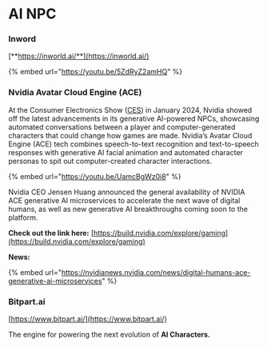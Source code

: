 # AI NPC

### Inword

[**https://inworld.ai/**](https://inworld.ai/)

{% embed url="https://youtu.be/5ZdRyZ2amHQ" %}

### Nvidia Avatar Cloud Engine (ACE)&#x20;

At the Consumer Electronics Show ([CES](https://www.theverge.com/23971966/ces-2024-news-announcements-products)) in January 2024, Nvidia showed off the latest advancements in its generative AI-powered NPCs, showcasing automated conversations between a player and computer-generated characters that could change how games are made. Nvidia’s Avatar Cloud Engine (ACE) tech combines speech-to-text recognition and text-to-speech responses with generative AI facial animation and automated character personas to spit out computer-created character interactions.

{% embed url="https://youtu.be/UamcBgWz0i8" %}

Nvidia CEO Jensen Huang announced the general availability of NVIDIA ACE generative AI microservices to accelerate the next wave of digital humans, as well as new generative AI breakthroughs coming soon to the platform.

**Check out the link here:** [https://build.nvidia.com/explore/gaming](https://build.nvidia.com/explore/gaming)

**News:**

{% embed url="https://nvidianews.nvidia.com/news/digital-humans-ace-generative-ai-microservices" %}

### Bitpart.ai

[https://www.bitpart.ai/](https://www.bitpart.ai/)

The engine for powering the next evolution of **AI Characters.**



